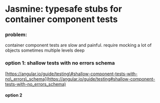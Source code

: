 # Jasmine: typesafe stubs for container component tests

### problem:

container component tests are slow and painful. require mocking a lot of objects sometimes multiple levels deep

### option 1: shallow tests with no errors schema

[https://angular.io/guide/testing\#shallow-component-tests-with-no\_errors\_schema](https://angular.io/guide/testing#shallow-component-tests-with-no_errors_schema)

#### option 2





